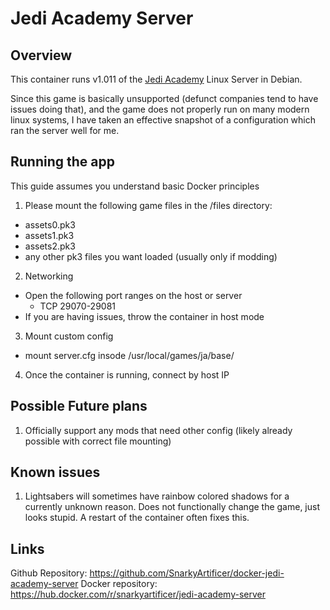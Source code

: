 # Jedi Academy Server

## Overview
This container runs v1.011 of the [Jedi Academy](https://en.wikipedia.org/wiki/Star_Wars_Jedi_Knight:_Jedi_Academy) Linux Server in Debian.

Since this game is basically unsupported (defunct companies tend to have issues doing that), and the game does not properly run on many modern linux systems, I have taken an effective snapshot of a configuration which ran the server well for me.

## Running the app

This guide assumes you understand basic Docker principles

1. Please mount the following game files in the /files directory:
  * assets0.pk3
  * assets1.pk3
  * assets2.pk3
  * any other pk3 files you want loaded (usually only if modding)
2. Networking
  * Open the following port ranges on the host or server
    * TCP 29070-29081
  * If you are having issues, throw the container in host mode
3. Mount custom config
  * mount server.cfg insode /usr/local/games/ja/base/
4. Once the container is running, connect by host IP

## Possible Future plans
1. Officially support any mods that need other config (likely already possible with correct file mounting)

## Known issues
1. Lightsabers will sometimes have rainbow colored shadows for a currently unknown reason.  Does not functionally change the game, just looks stupid.  A restart of the container often fixes this.

## Links

Github Repository: https://github.com/SnarkyArtificer/docker-jedi-academy-server
Docker repository: https://hub.docker.com/r/snarkyartificer/jedi-academy-server
